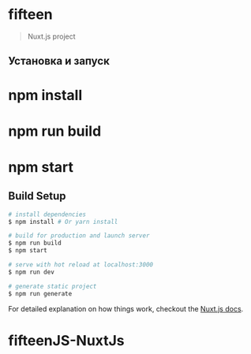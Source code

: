 # fifteen

> Nuxt.js project

## Установка и запуск

# npm install
# npm run build
# npm start

## Build Setup

``` bash
# install dependencies
$ npm install # Or yarn install 

# build for production and launch server
$ npm run build
$ npm start

# serve with hot reload at localhost:3000
$ npm run dev

# generate static project
$ npm run generate
```

For detailed explanation on how things work, checkout the [Nuxt.js docs](https://github.com/nuxt/nuxt.js).

# fifteenJS-NuxtJs
